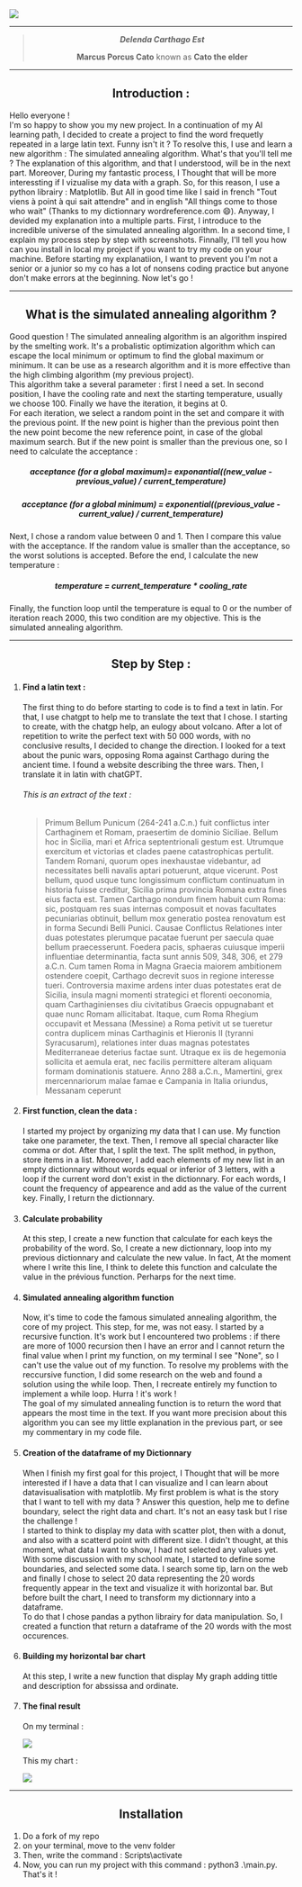 <img src=".\src\Votre texte de paragraphe.png">
<hr>
<div>
  <blockquote align="center">
    <b><i>Delenda Carthago Est</i></b>
    <p><b>Marcus Porcus Cato</b> known as <b>Cato the elder</b></p>
  </blockquote>
</div>
<hr>
<div>
  <h2 align="center">Introduction :</h2>
  <p>
    Hello everyone ! <br>
    I'm so happy to show you my new project. In a continuation of my AI learning path, I decided to create a project to find the word frequetly repeated in a large latin text. Funny isn't it ? To resolve this, I use and learn a new     
    algorithm : The simulated annealing algorithm. What's that you'll tell me ? The explanation of this algorithm, and that I understood, will be in the next part. Moreover, During my fantastic process, I Thought that will be more 
    interessting if I vizualise my data with a graph. So, for this reason, I use a python librairy : Matplotlib. But All in good time like I said in french "Tout viens à point à qui sait attendre" and in english "All things come to those 
    who wait" (Thanks to my dictionnary wordreference.com 😄). Anyway, I devided my explanation into a multiple parts. First, I introduce to the incredible universe of the simulated annealing algorithm. In a second time, I explain my 
    process step by step with screenshots. Finnally, I'll tell you how can you install in local my project if you want to try my code on your machine. Before starting my explanatiion, I want to prevent you I'm not a senior or a junior so 
    my co has a lot of nonsens coding practice but anyone don't make errors at the beginning. Now let's go !
  </p>
</div>
<hr>
<div>
  <h2 align="center">What is the simulated annealing algorithm ?</h2>
  <p>
    Good question ! The simulated annealing algorithm is an algorithm inspired by the smelting work. It's a probalistic optimization algorithm which can escape the local minimum or optimum to find the global maximum or minimum. It can 
    be use as a research algorithm and it is more effective than the high climbing algorithm (my previous project).<br>
    This algorithm take a several parameter : first I need a set. In second position, I have the cooling rate and next the starting temperature, usually we choose 100. Finally we have the iteration, it begins at 0.<br>
    For each iteration, we select a random point in the set and compare it with the previous point. If the new point is higher than the previous point then the new point become the new reference point, in case of the global maximum 
    search. But if the new point is smaller than the previous one, so I need to calculate the acceptance : 
  </p>
  <h5 align="center">acceptance (for a global maximum)= exponantial((new_value - previous_value) / current_temperature)</h5>
  <h5 align="center">acceptance (for a global minimum) = exponential((previous_value - current_value) / current_temperature)</h5>
  <p>
    Next, I chose a random value between 0 and 1. Then I compare this value with the acceptance. If the random value is smaller than the acceptance, so the worst solutions is accepted. Before the end, I calculate the new temperature :
  </p>
  <h5 align="center">temperature = current_temperature * cooling_rate</h5>
  <p>Finally, the function loop until the temperature is equal to 0 or the number of iteration reach 2000, this two condition are my objective. This is the simulated annealing algorithm.</p>
</div>
<hr>
<div>
  <h2 align="center">Step by Step :</h2>
  <ol>
    <li>
      <h4>Find a latin text :</h4>
      <p>
        The first thing to do before starting to code is to find a text in latin. For that, I use chatgpt to help me to translate the text that I chose. I starting to create, with the chatgp help, an eulogy about volcano. After a lot of          repetition to write the perfect text with 50 000 words, with no conclusive results, I decided to change the direction. I looked for a text about the punic wars, opposing Roma against Carthago during the ancient time. I found a            website describing the three wars. Then, I translate it in latin with chatGPT. 
      </p>
      <h6>This is an extract of the text :</h6>
      <blockquote>
        Primum Bellum Punicum (264-241 a.C.n.) fuit conflictus inter Carthaginem et Romam, praesertim de dominio Siciliae. Bellum hoc in Sicilia, mari et Africa septentrionali gestum est. Utrumque exercitum et victorias et clades paene          catastrophicas pertulit. Tandem Romani, quorum opes inexhaustae videbantur, ad necessitates belli navalis aptari potuerunt, atque vicerunt.
        Post bellum, quod usque tunc longissimum conflictum continuatum in historia fuisse creditur, Sicilia prima provincia Romana extra fines eius facta est. Tamen Carthago nondum finem habuit cum Roma: sic, postquam res suas internas         composuit et novas facultates pecuniarias obtinuit, bellum mox generatio postea renovatum est in forma Secundi Belli Punici.
        Causae Conflictus Relationes inter duas potestates plerumque pacatae fuerunt per saecula quae bellum praecesserunt. Foedera pacis, sphaeras cuiusque imperii influentiae determinantia, facta sunt annis 509, 348, 306, et 279 
        a.C.n. Cum tamen Roma in Magna Graecia maiorem ambitionem ostendere coepit, Carthago decrevit suos in regione interesse tueri. Controversia maxime ardens inter duas potestates erat de Sicilia, insula magni momenti strategici et 
        florenti oeconomia, quam Carthaginienses diu civitatibus Graecis oppugnabant et quae nunc Romam allicitabat.
        Itaque, cum Roma Rhegium occupavit et Messana (Messine) a Roma petivit ut se tueretur contra duplicem minas Carthaginis et Hieronis II (tyranni Syracusarum), relationes inter duas magnas potestates Mediterraneae deterius factae           sunt. Utraque ex iis de hegemonia sollicita et aemula erat, nec facilis permittere alteram aliquam formam dominationis statuere.
        Anno 288 a.C.n., Mamertini, grex mercennariorum malae famae e Campania in Italia oriundus, Messanam ceperunt
      </blockquote>
    </li>
    <li>
      <h4>First function, clean the data :</h4>
      <p>
        I started my project by organizing my data that I can use. My function take one parameter, the text. Then, I remove all special character like comma or dot. After that, I split the text. The split method, in python, store items 
        in a list. Moreover, I add each elements of my new list in an empty dictionnary without words equal or inferior of 3 letters, with a loop if the current word don't exist in the dictionnary. For each words, I count the frequency 
        of appearence and add as the value of the current key. Finally, I return the dictionnary.
      </p>
    </li>
    <li>
      <h4>Calculate probability</h4>
      <p>
        At this step, I create a new function that calculate for each keys the probability of the word. So, I create a new dictionnary, loop into my previous dictionnary and calculate the new value. In fact, At the moment where I write 
        this line, I think to delete this function and calculate the value in the prévious function. Perharps for the next time.
      </p>
    </li>
    <li>
      <h4>Simulated annealing algorithm function</h4>
      <p>
        Now, it's time to code the famous simulated annealing algorithm, the core of my project. This step, for me, was not easy. I started by a recursive function. It's work but I encountered two problems : if there are more of 1000 
        recursion then I have an error and I cannot return the final value when I print my function, on my terminal I see "None", so I can't use the value out of my function. To resolve my problems with the reccursive function, I did 
        some research on the web and found a solution using the while loop. Then, I recreate entirely my function to implement a  while loop. Hurra ! it's work ! <br>
        The goal of my simulated annealing function is to return the word that appears the most time in the text. If you want more precision about this algorithm you can see my little explanation in the previous part, or see my 
        commentary in my code file.
      </p>
    </li>
    <li>
      <h4>Creation of the dataframe of my Dictionnary</h4>
      <p>
        When I finish my first goal for this project, I Thought that will be more interested if I have a data that I can visualize and I can learn about datavisualisation with matplotlib. My first problem is what is the story that I 
        want to tell with my data ? Answer this question, help me to define boundary, select the right data and chart. It's not an easy task but I rise the challenge !<br>
        I started to think to display my data with scatter plot, then with a donut, and also with a scatterd point with different size. I didn't thought, at this moment, what data I want to show, I had not selected any values yet. With 
        some discussion with my school mate, I started to define some boundaries, and selected some data. I search some tip, larn on the web and finally I chose to select 20 data representing the 20 words frequently appear in the text 
        and visualize it with horizontal bar. But before built the chart, I need to transform my dictionnary into a dataframe.<br>
        To do that I chose pandas a python librairy for data manipulation. So, I created a function that return a dataframe of the 20 words with the most occurences.
      </p>
    </li>
    <li>
      <h4>Building my horizontal bar chart</h4>
      <p>
        At this step, I write a new function that display My graph adding tittle and description for abssissa and ordinate.
      </p>
    </li>
    <li>
      <h4>The final result</h4>
      <p>On my terminal :</p>
      <img src=".\src\output.png" align="center">
      <p>This my chart :</p>
      <img src=".\src\Graph_word.png" align="center">
    </li>
  </ol>
</div>
<hr>
<div>
  <h2 align="center">Installation</h2>
  <ol>
    <li>
      Do a fork of my repo
    </li>
    <li>
      on your terminal, move to the venv folder
    </li>
    <li>
      Then, write the command : Scripts\activate
    </li>
    <li>
      Now, you can run my project with this command : python3 .\main.py. That's it !
    </li>
  </ol>
</div>

